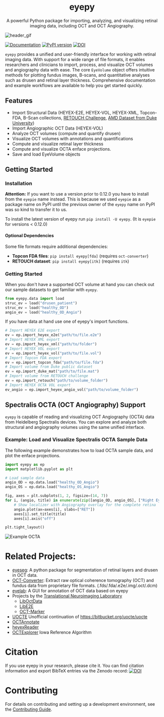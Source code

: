 <h1 align="center">eyepy</h1>
<p align="center">
A powerful Python package for importing, analyzing, and visualizing retinal imaging data, including OCT and OCT Angiography.
</p>

![header_gif](https://user-images.githubusercontent.com/5720058/228815448-4b561246-dac9-4f8f-abde-e0dd5457a72b.gif)

[![Documentation](https://img.shields.io/badge/docs-eyepy-blue)](https://MedVisBonn.github.io/eyepy)
[![PyPI version](https://badge.fury.io/py/eyepy.svg)](https://badge.fury.io/py/eyepy)
[![DOI](https://zenodo.org/badge/292547201.svg)](https://zenodo.org/badge/latestdoi/292547201)

`eyepy` provides a unified and user-friendly interface for working with retinal imaging data. With support for a wide range of file formats, it enables researchers and clinicians to import, process, and visualize OCT volumes and angiography data with ease. The core `EyeVolume` object offers intuitive methods for plotting fundus images, B-scans, and quantitative analyses such as drusen and retinal layer thickness. Comprehensive documentation and example workflows are available to help you get started quickly.

## Features

* Import Structural Data (HEYEX-E2E, HEYEX-VOL, HEYEX-XML, Topcon-FDA, B-Scan collections, [RETOUCH Challenge](https://retouch.grand-challenge.org/), [AMD Dataset from Duke University](https://people.duke.edu/~sf59/RPEDC_Ophth_2013_dataset.htm))
* Import Angiographic OCT Data (HEYEX-VOL)
* Analyze OCT volumes (compute and quantify drusen)
* Visualize OCT volumes with annotations and quantifications
* Compute and visualize retinal layer thickness
* Compute and visualize OCTA enface projections.
* Save and load EyeVolume objects

## Getting Started

### Installation
**Attention:** If you want to use a version prior to 0.12.0 you have to install from the `eyepie` name instead. This is because we used `eyepie` as a package name on PyPI until the previous owner of the `eyepy` name on PyPI was so kind to transfer it to us.

To install the latest version of eyepy run `pip install -U eyepy`. (It is `eyepie` for versions < 0.12.0)

#### Optional Dependencies
Some file formats require additional dependencies:
- **Topcon FDA files**: `pip install eyepy[fda]` (requires `oct-converter`)
- **RETOUCH dataset**: `pip install eyepy[itk]` (requires `itk`)

### Getting Started
When you don't have a supported OCT volume at hand you can check out our sample datasets to get familiar with `eyepy`.

```python
from eyepy.data import load
struc_ev = load("drusen_patient")
struc_ev = load("healthy_OD")
angio_ev = load("healthy_OD_Angio")
```

If you have data at hand use one of eyepy's import functions.

```python
# Import HEYEX E2E export
ev = ep.import_heyex_e2e("path/to/file.e2e")
# Import HEYEX XML export
ev = ep.import_heyex_xml("path/to/folder")
# Import HEYEX VOL export
ev = ep.import_heyex_vol("path/to/file.vol")
# Import Topcon FDA export
ev = ep.import_topcon_fda("path/to/file.fda")
# Import volume from Duke public dataset
ev = ep.import_duke_mat("path/to/file.mat")
# Import volume from RETOUCH challenge
ev = ep.import_retouch("path/to/volume_folder")
# Import HEYEX OCTA VOL export
ev_angio = ep.import_heyex_angio_vol("path/to/volume_folder")
```

## Spectralis OCTA (OCT Angiography) Support

`eyepy` is capable of reading and visualizing OCT Angiography (OCTA) data from Heidelberg Spectralis devices. You can explore and analyze both structural and angiography volumes using the same unified interface.

### Example: Load and Visualize Spectralis OCTA Sample Data

The following example demonstrates how to load OCTA sample data, and plot the enface projections.

```python
import eyepy as ep
import matplotlib.pyplot as plt

# Load sample data
angio_OD = ep.data.load("healthy_OD_Angio")
angio_OS = ep.data.load("healthy_OS_Angio")

fig, axes = plt.subplots(1, 2, figsize=(14, 7))
for i, (angio, title) in enumerate(zip([angio_OD, angio_OS], ["Right Eye (OD)", "Left Eye (OS)"])):
    # Show localizer with Angiography overlay for the complete retina
    angio.plot(ax=axes[i], slabs=["RET"])
    axes[i].set_title(title)
    axes[i].axis("off")

plt.tight_layout()
```
![Example OCTA](https://github.com/user-attachments/assets/95b73e2b-0387-40cc-a09c-2765a8b2096a)


# Related Projects:

+ [eyeseg](https://github.com/MedVisBonn/eyeseg): A python package for segmentation of retinal layers and drusen in OCT data.
+ [OCT-Converter](https://github.com/marksgraham/OCT-Converter): Extract raw optical coherence tomography (OCT) and fundus data from proprietary file formats. (.fds/.fda/.e2e/.img/.oct/.dcm)
+ [eyelab](https://github.com/MedVisBonn/eyelab): A GUI for annotation of OCT data based on eyepy
+ Projects by the [Translational Neuroimaging Laboratory](https://github.com/neurodial)
  + [LibOctData](https://github.com/neurodial/LibOctData)
  + [LibE2E](https://github.com/neurodial/LibE2E)
  + [OCT-Marker](https://github.com/neurodial/OCT-Marker)
+ [UOCTE](https://github.com/TSchlosser13/UOCTE) Unofficial continuation of https://bitbucket.org/uocte/uocte
+ [OCTAnnotate](https://github.com/krzyk87/OCTAnnotate)
+ [heyexReader](https://github.com/ayl/heyexReader)
+ [OCTExplorer](https://www.iibi.uiowa.edu/oct-reference) Iowa Reference Algorithm


# Citation

If you use eyepy in your research, please cite it. You can find citation information and export BibTeX entries via the Zenodo record: [![DOI](https://zenodo.org/badge/292547201.svg)](https://zenodo.org/badge/latestdoi/292547201)

# Contributing

For details on contributing and setting up a development environment, see the [Contributing Guide](https://medvisbonn.github.io/eyepy/contributing/).
